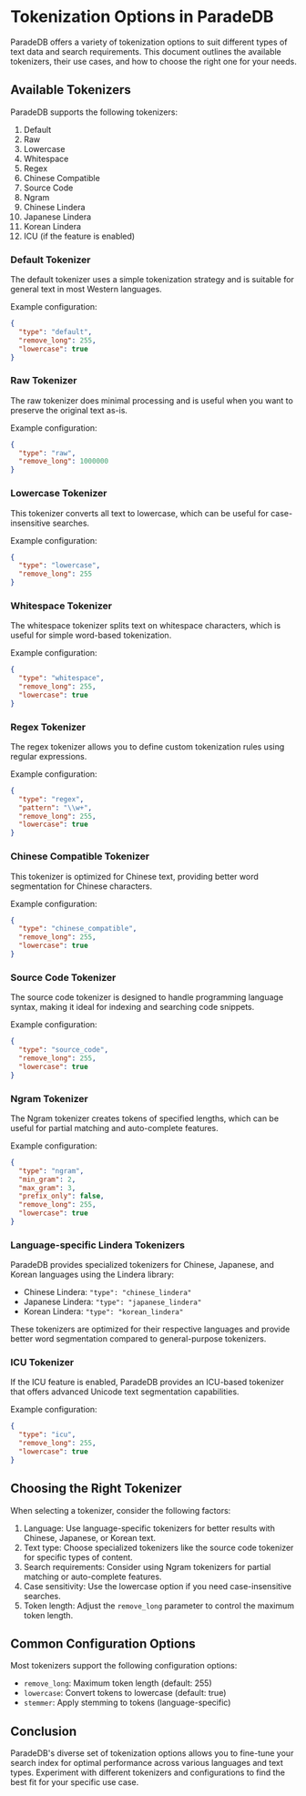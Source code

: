 # Tokenization Options in ParadeDB

ParadeDB offers a variety of tokenization options to suit different types of text data and search requirements. This document outlines the available tokenizers, their use cases, and how to choose the right one for your needs.

## Available Tokenizers

ParadeDB supports the following tokenizers:

1. Default
2. Raw
3. Lowercase
4. Whitespace
5. Regex
6. Chinese Compatible
7. Source Code
8. Ngram
9. Chinese Lindera
10. Japanese Lindera
11. Korean Lindera
12. ICU (if the feature is enabled)

### Default Tokenizer

The default tokenizer uses a simple tokenization strategy and is suitable for general text in most Western languages.

Example configuration:
```json
{
  "type": "default",
  "remove_long": 255,
  "lowercase": true
}
```

### Raw Tokenizer

The raw tokenizer does minimal processing and is useful when you want to preserve the original text as-is.

Example configuration:
```json
{
  "type": "raw",
  "remove_long": 1000000
}
```

### Lowercase Tokenizer

This tokenizer converts all text to lowercase, which can be useful for case-insensitive searches.

Example configuration:
```json
{
  "type": "lowercase",
  "remove_long": 255
}
```

### Whitespace Tokenizer

The whitespace tokenizer splits text on whitespace characters, which is useful for simple word-based tokenization.

Example configuration:
```json
{
  "type": "whitespace",
  "remove_long": 255,
  "lowercase": true
}
```

### Regex Tokenizer

The regex tokenizer allows you to define custom tokenization rules using regular expressions.

Example configuration:
```json
{
  "type": "regex",
  "pattern": "\\w+",
  "remove_long": 255,
  "lowercase": true
}
```

### Chinese Compatible Tokenizer

This tokenizer is optimized for Chinese text, providing better word segmentation for Chinese characters.

Example configuration:
```json
{
  "type": "chinese_compatible",
  "remove_long": 255,
  "lowercase": true
}
```

### Source Code Tokenizer

The source code tokenizer is designed to handle programming language syntax, making it ideal for indexing and searching code snippets.

Example configuration:
```json
{
  "type": "source_code",
  "remove_long": 255,
  "lowercase": true
}
```

### Ngram Tokenizer

The Ngram tokenizer creates tokens of specified lengths, which can be useful for partial matching and auto-complete features.

Example configuration:
```json
{
  "type": "ngram",
  "min_gram": 2,
  "max_gram": 3,
  "prefix_only": false,
  "remove_long": 255,
  "lowercase": true
}
```

### Language-specific Lindera Tokenizers

ParadeDB provides specialized tokenizers for Chinese, Japanese, and Korean languages using the Lindera library:

- Chinese Lindera: `"type": "chinese_lindera"`
- Japanese Lindera: `"type": "japanese_lindera"`
- Korean Lindera: `"type": "korean_lindera"`

These tokenizers are optimized for their respective languages and provide better word segmentation compared to general-purpose tokenizers.

### ICU Tokenizer

If the ICU feature is enabled, ParadeDB provides an ICU-based tokenizer that offers advanced Unicode text segmentation capabilities.

Example configuration:
```json
{
  "type": "icu",
  "remove_long": 255,
  "lowercase": true
}
```

## Choosing the Right Tokenizer

When selecting a tokenizer, consider the following factors:

1. Language: Use language-specific tokenizers for better results with Chinese, Japanese, or Korean text.
2. Text type: Choose specialized tokenizers like the source code tokenizer for specific types of content.
3. Search requirements: Consider using Ngram tokenizers for partial matching or auto-complete features.
4. Case sensitivity: Use the lowercase option if you need case-insensitive searches.
5. Token length: Adjust the `remove_long` parameter to control the maximum token length.

## Common Configuration Options

Most tokenizers support the following configuration options:

- `remove_long`: Maximum token length (default: 255)
- `lowercase`: Convert tokens to lowercase (default: true)
- `stemmer`: Apply stemming to tokens (language-specific)

## Conclusion

ParadeDB's diverse set of tokenization options allows you to fine-tune your search index for optimal performance across various languages and text types. Experiment with different tokenizers and configurations to find the best fit for your specific use case.